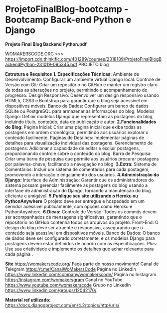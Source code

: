 # ProjetoFinalBlog-bootcamp - Bootcamp Back-end Python e Django

**Projeto Final Blog Backend Python.pdf**

WOMAKERSCODE.ORG >>> https://import.cdn.thinkific.com/401289/courses/2318189/ProjetoFinalBlogBackendPython-231019-095345.pdf
PROJETO blog

**Estrutura e Requisitos**
**1. Especificações Técnicas:**
Ambiente de Desenvolvimento: Configurar um ambiente virtual
Django local.
Controle de Versão com Git: Criar um repositório no GitHub e manter
um registro claro de todas as alterações no projeto, permitindo o
acompanhamento do progresso.
Design Responsivo: Desenvolver um design responsivo usando
HTML5, CSS3 e Bootstrap para garantir que o blog seja acessível em
dispositivos móveis.
Banco de Dados: Configurar um banco de dados SQLite ou
PostgreSQL para armazenar as informações do blog.
Modelos Django: Definir modelos Django que representam as
postagens do blog, incluindo título, conteúdo, data de publicação e
autor.
**2.Funcionalidades do Blog:**
Página Inicial: Criar uma página inicial que exiba todas as postagens
em ordem cronológica, permitindo aos usuários explorar o conteúdo
facilmente.
Páginas de Detalhes: Implementar páginas de detalhes para
visualização individual das postagens.
Gerenciamento de postagens: Adicionar a capacidade de editar e
excluir postagens, proporcionando controle sobre o conteúdo do
blog.
Barra de Pesquisa: Criar uma barra de pesquisa que permite aos
usuários procurar postagens por palavras-chave, facilitando a
navegação no blog.
**3.Extra:**
Sistema de Comentários: Incluir um sistema de comentários para
cada postagem, promovendo a interação e engajamento dos
usuários.
**4.Administração do Django:**
Interface de Administração: Garantir que os administradores do
sistema possam gerenciar facilmente as postagens do blog usando a
interface de administração do Django, tornando a manutenção do
blog eficiente e amigável.
**5.Publique seu site utilizando o Heroku ou
PythonAnywhere**
O projeto deve ser entregue e hospedado em um servidor acessível
publicamente, com opções como Heroku e PythonAnywhere.
**6.Dicas:**
Controle de Versão: Todos os commits devem ser acompanhados de
mensagens significativas, garantindo que o repositório no GitHub
contenha todos os arquivos do projeto.
Front-End: O design do blog deve ser atraente e responsivo,
assegurando que o conteúdo seja acessível em dispositivos móveis.
Banco de Dados: O banco de dados deve ser configurado
corretamente, e os modelos Django para postagens devem estar
definidos de acordo com as especificações.
Plus: Use sua criatividade e implemente os detalhes que achar
relevante para cada página .

**Site**
https://womakerscode.org/
Faça parte do nosso movimento!
Canal de Telegram
https://t.me/CanalWoMakersCode
Página no LinkedIn
https://www.linkedin.com/company/womakerscode/
Página no Instagram
https://instagram.com/womakersgram
Canal no YouTube
https://www.youtube.com/womakerscode
Grupo no LinkedIn
https://www.linkedin.com/groups/12042170/


**Material ref utilizado:** 
https://docs.djangoproject.com/en/4.2/topics/http/urls/
